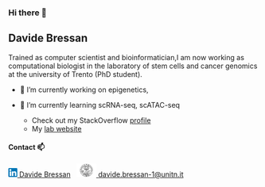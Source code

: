 ### Hi there 👋
## Davide Bressan
Trained as computer scientist and bioinformatician,I am now working as computational biologist in the laboratory of stem cells and cancer genomics at the university of Trento (PhD student). 
- 🔭 I’m currently working on epigenetics,
- 🌱 I’m currently learning scRNA-seq, scATAC-seq

  - Check out my StackOverflow [profile](https://stackoverflow.com/users/13328010/davidebrex?tab=profile)
  - My [lab website](https://www.cibio.unitn.it/956/laboratory-of-stem-cells-and-cancer-genomics)

#### Contact 📫
[![linkedin](https://github.com/MartinBanchero/MartinBanchero/blob/master/linkedins.png) Davide Bressan](https://www.linkedin.com/in/davide-bressan/)
&nbsp;
[<img src="https://github.com/DavideBrex/DavideBrex/blob/main/unitn.png" alt="Unitn logo" width="40" /> davide.bressan-1@unitn.it](mailto:davide.bressan-1@unitn.it)
&nbsp;



<!--
**DavideBrex/DavideBrex** is a ✨ _special_ ✨ repository because its `README.md` (this file) appears on your GitHub profile.

Here are some ideas to get you started:

- 🔭 I’m currently working on ...
- 🌱 I’m currently learning ...
- 👯 I’m looking to collaborate on ...
- 🤔 I’m looking for help with ...
- 💬 Ask me about ...
- 📫 How to reach me: ...
- 😄 Pronouns: ...
- ⚡ Fun fact: ...
-->
